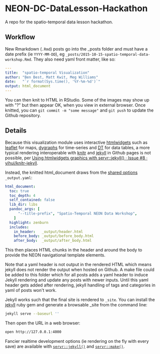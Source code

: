 # NEON-DC-DataLesson-Hackathon
A repo for the spatio-temporal data lesson hackathon.

## Workflow

New Rmarkdown (`.Rmd`) posts go into the \_posts folder and must have a date prefix (ie `YYYY-MM-DD`), eg
`_posts/2015-10-15-spatio-temporal-data-workshop.Rmd`. They also need yaml front matter, like so:

```yaml
---
title:  "spatio-temporal Visualization"
author: "Ben Best, Matt Kwit, Meg Williams"
date:   "`r format(Sys.time(), '%Y-%m-%d')`"
output: html_document
---
```

You can then knit to HTML in RStudio. Some of the images may show up with "?" but then appear OK, when you view in external browser. Once knitted, you can `git commit -m "some message"` and `git push` to update the Github repository.

## Details

Because this visualization module uses interactive [htmlwidgets](http://htmlwidgets.org) such as [leaflet](http://rstudio.github.io/leaflet/) for maps, [dygraphs](http://rstudio.github.io/dygraphs/) for time-series and [DT](http://rstudio.github.io/DT/) for data tables, a more typical rendering interoperable with [knitr](http://yihui.name/knitr/) and [jekyll](http://jekyllrb.com/docs/github-pages/) in Github pages is not possible, per [Using htmlwidgets graphics with servr::jekyll() · Issue #8 · yihui/knitr-jekyll](https://github.com/yihui/knitr-jekyll/issues/8).

Instead, the knitted html_document draws from the [shared options](http://rmarkdown.rstudio.com/html_document_format.html#shared-options) `_output.yaml`:

```yaml
html_document:
  toc: true
  toc_depth: 4
  self_contained: false
  lib_dir: libs
  pandoc_args: [
      "--title-prefix", "Spatio-Temporal NEON Data Workshop",
    ]
  highlight: zenburn
  includes:
    in_header:   _output/header.html
    before_body: _output/before_body.html
    after_body:  _output/after_body.html
```

This then places HTML chunks in the header and around the body to provide the NEON navigational template elements.

Note that a yaml header is not output in the rendered HTML which means jekyll does not render the output when hosted on Github. A make file could be added to this folder which for all posts adds a yaml header to induce Jekyll rendering and update any posts with newer inputs. Until this yaml header gets added after rendering, jekyll handling of tags and categories in yaml of posts won't work.

Jekyll works such that the final site is rendered to `_site`. You can install the [jekyll](http://jekyllrb.com/) ruby gem and generate a browsable \_site from the command line:


```bash
jekyll serve --baseurl ''
```

Then open the URL in a web browser:

```bash
open http://127.0.0.1:4000
```

Fancier realtime development options (ie rendering on the fly with every save) are available with [`servr::jekyll()`](http://yihui.name/knitr-jekyll/2014/09/jekyll-with-knitr.html) and [`servr::make()`](https://github.com/yihui/knitr-jekyll/issues/8).

